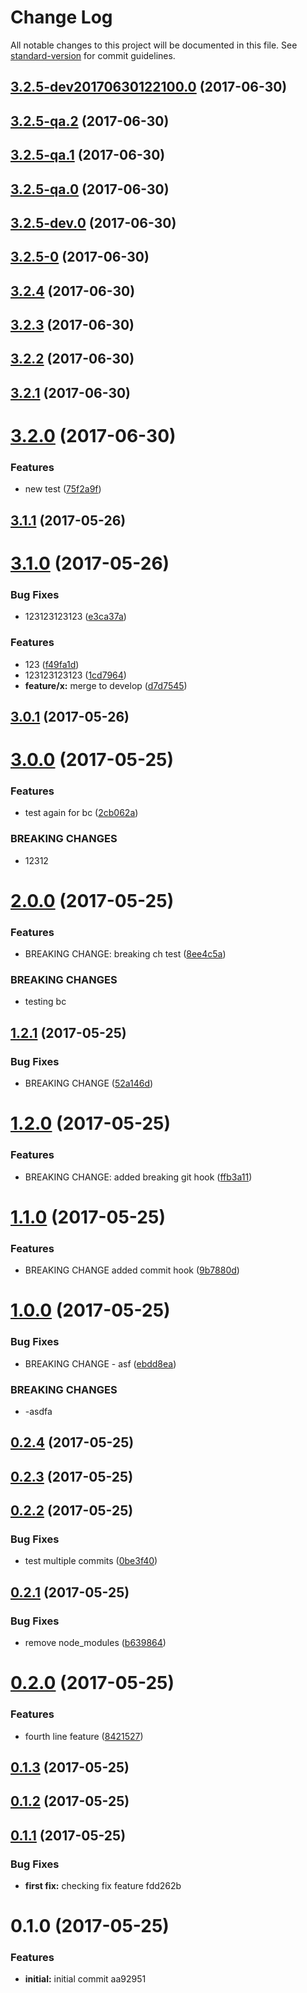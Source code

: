 # Change Log

All notable changes to this project will be documented in this file. See [standard-version](https://github.com/conventional-changelog/standard-version) for commit guidelines.

<a name="3.2.5-dev20170630122100.0"></a>
## [3.2.5-dev20170630122100.0](https://github.com/benka/changelog-versioning/compare/v3.2.5-qa.2...v3.2.5-dev20170630122100.0) (2017-06-30)



<a name="3.2.5-qa.2"></a>
## [3.2.5-qa.2](https://github.com/benka/changelog-versioning/compare/v3.2.5-qa.1...v3.2.5-qa.2) (2017-06-30)



<a name="3.2.5-qa.1"></a>
## [3.2.5-qa.1](https://github.com/benka/changelog-versioning/compare/v3.2.5-qa.0...v3.2.5-qa.1) (2017-06-30)



<a name="3.2.5-qa.0"></a>
## [3.2.5-qa.0](https://github.com/benka/changelog-versioning/compare/v3.2.5-dev.0...v3.2.5-qa.0) (2017-06-30)



<a name="3.2.5-dev.0"></a>
## [3.2.5-dev.0](https://github.com/benka/changelog-versioning/compare/v3.2.5-0...v3.2.5-dev.0) (2017-06-30)



<a name="3.2.5-0"></a>
## [3.2.5-0](https://github.com/benka/changelog-versioning/compare/v3.2.4...v3.2.5-0) (2017-06-30)



<a name="3.2.4"></a>
## [3.2.4](https://github.com/benka/changelog-versioning/compare/v3.2.3...v3.2.4) (2017-06-30)



<a name="3.2.3"></a>
## [3.2.3](https://github.com/benka/changelog-versioning/compare/v3.2.2...v3.2.3) (2017-06-30)



<a name="3.2.2"></a>
## [3.2.2](https://github.com/benka/changelog-versioning/compare/v3.2.1...v3.2.2) (2017-06-30)



<a name="3.2.1"></a>
## [3.2.1](https://github.com/benka/changelog-versioning/compare/v3.2.0...v3.2.1) (2017-06-30)



<a name="3.2.0"></a>
# [3.2.0](https://github.com/benka/changelog-versioning/compare/v3.1.1...v3.2.0) (2017-06-30)


### Features

* new test ([75f2a9f](https://github.com/benka/changelog-versioning/commit/75f2a9f))



<a name="3.1.1"></a>
## [3.1.1](https://github.com/benka/changelog-versioning/compare/v3.1.0...v3.1.1) (2017-05-26)



<a name="3.1.0"></a>
# [3.1.0](https://github.com/benka/changelog-versioning/compare/v3.0.1...v3.1.0) (2017-05-26)


### Bug Fixes

* 123123123123 ([e3ca37a](https://github.com/benka/changelog-versioning/commit/e3ca37a))


### Features

* 123 ([f49fa1d](https://github.com/benka/changelog-versioning/commit/f49fa1d))
* 123123123123 ([1cd7964](https://github.com/benka/changelog-versioning/commit/1cd7964))
* **feature/x:** merge to develop ([d7d7545](https://github.com/benka/changelog-versioning/commit/d7d7545))



<a name="3.0.1"></a>
## [3.0.1](https://github.com/benka/changelog-versioning/compare/v3.0.0...v3.0.1) (2017-05-26)



<a name="3.0.0"></a>
# [3.0.0](https://github.com/benka/changelog-versioning/compare/v2.0.0...v3.0.0) (2017-05-25)


### Features

* test again for bc ([2cb062a](https://github.com/benka/changelog-versioning/commit/2cb062a))


### BREAKING CHANGES

* 12312



<a name="2.0.0"></a>
# [2.0.0](https://github.com/benka/changelog-versioning/compare/v1.2.1...v2.0.0) (2017-05-25)


### Features

* BREAKING CHANGE: breaking ch test ([8ee4c5a](https://github.com/benka/changelog-versioning/commit/8ee4c5a))


### BREAKING CHANGES

* testing bc



<a name="1.2.1"></a>
## [1.2.1](https://github.com/benka/changelog-versioning/compare/v1.2.0...v1.2.1) (2017-05-25)


### Bug Fixes

* BREAKING CHANGE ([52a146d](https://github.com/benka/changelog-versioning/commit/52a146d))



<a name="1.2.0"></a>
# [1.2.0](https://github.com/benka/changelog-versioning/compare/v1.1.0...v1.2.0) (2017-05-25)


### Features

* BREAKING CHANGE: added breaking git hook ([ffb3a11](https://github.com/benka/changelog-versioning/commit/ffb3a11))



<a name="1.1.0"></a>
# [1.1.0](https://github.com/benka/changelog-versioning/compare/v1.0.0...v1.1.0) (2017-05-25)


### Features

* BREAKING CHANGE added commit hook ([9b7880d](https://github.com/benka/changelog-versioning/commit/9b7880d))



<a name="1.0.0"></a>
# [1.0.0](https://github.com/benka/changelog-versioning/compare/v0.2.4...v1.0.0) (2017-05-25)


### Bug Fixes

* BREAKING CHANGE - asf ([ebdd8ea](https://github.com/benka/changelog-versioning/commit/ebdd8ea))


### BREAKING CHANGES

* -asdfa



<a name="0.2.4"></a>
## [0.2.4](https://github.com/benka/changelog-versioning/compare/v0.2.3...v0.2.4) (2017-05-25)



<a name="0.2.3"></a>
## [0.2.3](https://github.com/benka/changelog-versioning/compare/v0.2.2...v0.2.3) (2017-05-25)



<a name="0.2.2"></a>
## [0.2.2](https://github.com/benka/changelog-versioning/compare/v0.2.1...v0.2.2) (2017-05-25)


### Bug Fixes

* test multiple commits ([0be3f40](https://github.com/benka/changelog-versioning/commit/0be3f40))



<a name="0.2.1"></a>
## [0.2.1](https://github.com/benka/changelog-versioning/compare/v0.2.0...v0.2.1) (2017-05-25)


### Bug Fixes

* remove node_modules ([b639864](https://github.com/benka/changelog-versioning/commit/b639864))



<a name="0.2.0"></a>
# [0.2.0](https://github.com/benka/changelog-versioning/compare/v0.1.3...v0.2.0) (2017-05-25)


### Features

* fourth line feature ([8421527](https://github.com/benka/changelog-versioning/commit/8421527))



<a name="0.1.3"></a>
## [0.1.3](https://github.com/benka/changelog-versioning/compare/v0.1.2...v0.1.3) (2017-05-25)



<a name="0.1.2"></a>
## [0.1.2](https://github.com/benka/changelog-versioning/compare/v0.1.1...v0.1.2) (2017-05-25)



<a name="0.1.1"></a>
## [0.1.1](/compare/v0.1.0...v0.1.1) (2017-05-25)


### Bug Fixes

* **first fix:** checking fix feature fdd262b



<a name="0.1.0"></a>
# 0.1.0 (2017-05-25)


### Features

* **initial:** initial commit aa92951
